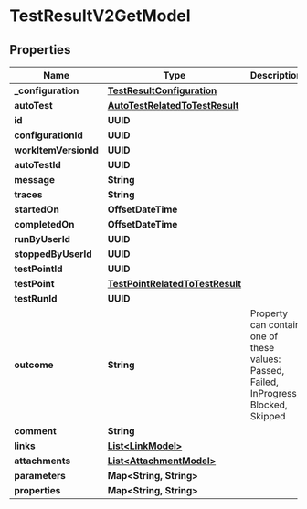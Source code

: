 

# TestResultV2GetModel


## Properties

| Name | Type | Description | Notes |
|------------ | ------------- | ------------- | -------------|
|**_configuration** | [**TestResultConfiguration**](TestResultConfiguration.md) |  |  [optional] |
|**autoTest** | [**AutoTestRelatedToTestResult**](AutoTestRelatedToTestResult.md) |  |  [optional] |
|**id** | **UUID** |  |  |
|**configurationId** | **UUID** |  |  |
|**workItemVersionId** | **UUID** |  |  |
|**autoTestId** | **UUID** |  |  [optional] |
|**message** | **String** |  |  [optional] |
|**traces** | **String** |  |  [optional] |
|**startedOn** | **OffsetDateTime** |  |  [optional] |
|**completedOn** | **OffsetDateTime** |  |  [optional] |
|**runByUserId** | **UUID** |  |  [optional] |
|**stoppedByUserId** | **UUID** |  |  [optional] |
|**testPointId** | **UUID** |  |  [optional] |
|**testPoint** | [**TestPointRelatedToTestResult**](TestPointRelatedToTestResult.md) |  |  [optional] |
|**testRunId** | **UUID** |  |  |
|**outcome** | **String** | Property can contain one of these values: Passed, Failed, InProgress, Blocked, Skipped |  |
|**comment** | **String** |  |  [optional] |
|**links** | [**List&lt;LinkModel&gt;**](LinkModel.md) |  |  [optional] |
|**attachments** | [**List&lt;AttachmentModel&gt;**](AttachmentModel.md) |  |  [optional] |
|**parameters** | **Map&lt;String, String&gt;** |  |  [optional] |
|**properties** | **Map&lt;String, String&gt;** |  |  [optional] |



